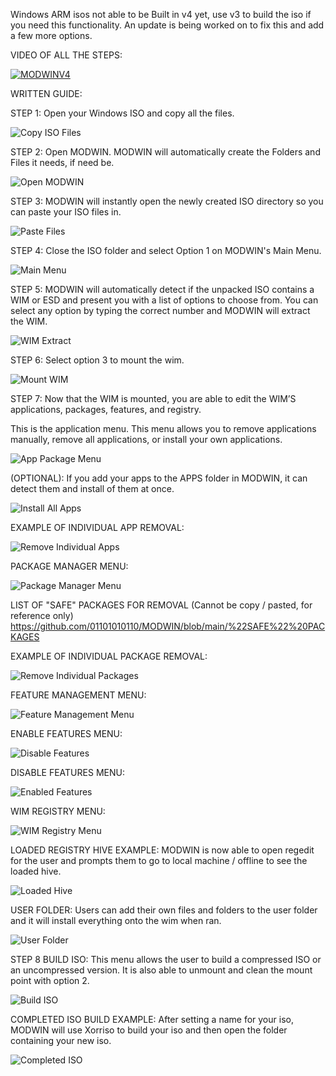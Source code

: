 Windows ARM isos not able to be Built in v4 yet, use v3 to build the iso if you need this functionality. An update is being worked on to fix this and add a few more options.

VIDEO OF ALL THE STEPS:

[![MODWINV4](http://img.youtube.com/vi/iPEAdEH6n50/0.jpg)](http://www.youtube.com/watch?v=iPEAdEH6n50 "MODWINV4")

WRITTEN GUIDE:

STEP 1: Open your Windows ISO and copy all the files.

![Copy ISO Files](https://github.com/01101010110/MODWIN/blob/main/PICTURE_INSTRUCTIONS/1%20-%20COPY%20ISO%20FILES.png?raw=true)

STEP 2: Open MODWIN. MODWIN will automatically create the Folders and Files it needs, if need be.

![Open MODWIN](https://github.com/01101010110/MODWIN/blob/main/PICTURE_INSTRUCTIONS/2%20-%20OPEN%20MODWIN.png?raw=true)

STEP 3: MODWIN will instantly open the newly created ISO directory so you can paste your ISO files in.

![Paste Files](https://github.com/01101010110/MODWIN/blob/main/PICTURE_INSTRUCTIONS/3%20-%20PASTE%20FILES.png?raw=true)

STEP 4: Close the ISO folder and select Option 1 on MODWIN's Main Menu.

![Main Menu](https://github.com/01101010110/MODWIN/blob/main/PICTURE_INSTRUCTIONS/4%20-%20MAIN%20MENU.png?raw=true)

STEP 5: MODWIN will automatically detect if the unpacked ISO contains a WIM or ESD and present you with a list of options to choose from. You can select any option by typing the correct number and MODWIN will extract the WIM.

![WIM Extract](https://github.com/01101010110/MODWIN/blob/main/PICTURE_INSTRUCTIONS/5-%20WIM%20EXTRACT.png?raw=true)

STEP 6: Select option 3 to mount the wim.

![Mount WIM](https://github.com/01101010110/MODWIN/blob/main/PICTURE_INSTRUCTIONS/6%20-%20MOUNT%20WIM.png?raw=true)

STEP 7: Now that the WIM is mounted, you are able to edit the WIM’S applications, packages, features, and registry.

This is the application menu. This menu allows you to remove applications manually, remove all applications, or install your own applications.

![App Package Menu](https://github.com/01101010110/MODWIN/blob/main/PICTURE_INSTRUCTIONS/7%20-%20APP%20PACKAGE%20MENU.png?raw=true)

(OPTIONAL): If you add your apps to the APPS folder in MODWIN, it can detect them and install of them at once.

![Install All Apps](https://github.com/01101010110/MODWIN/blob/main/PICTURE_INSTRUCTIONS/8%20-%20INSTALL%20ALL%20APPS.png?raw=true)

EXAMPLE OF INDIVIDUAL APP REMOVAL:

![Remove Individual Apps](https://github.com/01101010110/MODWIN/blob/main/PICTURE_INSTRUCTIONS/9%20-%20REMOVE%20INDIVIDUAL%20APPS.png?raw=true)

PACKAGE MANAGER MENU:

![Package Manager Menu](https://github.com/01101010110/MODWIN/blob/main/PICTURE_INSTRUCTIONS/10%20-%20PACKAGE%20MANAGER%20MENU.png?raw=true)

LIST OF "SAFE" PACKAGES FOR REMOVAL (Cannot be copy / pasted, for reference only)
https://github.com/01101010110/MODWIN/blob/main/%22SAFE%22%20PACKAGES

EXAMPLE OF INDIVIDUAL PACKAGE REMOVAL:

![Remove Individual Packages](https://github.com/01101010110/MODWIN/blob/main/PICTURE_INSTRUCTIONS/11%20-%20REMOVE%20INDIVIDUAL%20PACKAGES.png?raw=true)

FEATURE MANAGEMENT MENU:

![Feature Management Menu](https://github.com/01101010110/MODWIN/blob/main/PICTURE_INSTRUCTIONS/12%20-%20FEATURE%20MANAGEMENT%20MENU.png?raw=true)

ENABLE FEATURES MENU:

![Disable Features](https://github.com/01101010110/MODWIN/blob/main/PICTURE_INSTRUCTIONS/13%20-%20DISABLE%20FEATURES.png?raw=true)

DISABLE FEATURES MENU:

![Enabled Features](https://github.com/01101010110/MODWIN/blob/main/PICTURE_INSTRUCTIONS/14%20ENABLED%20FEATURES.png?raw=true)

WIM REGISTRY MENU:

![WIM Registry Menu](https://github.com/01101010110/MODWIN/blob/main/PICTURE_INSTRUCTIONS/15%20-%20WIM%20REGISTRY%20MENU.png?raw=true)

LOADED REGISTRY HIVE EXAMPLE: MODWIN is now able to open regedit for the user and prompts them to go to local machine / offline to see the loaded hive.

![Loaded Hive](https://github.com/01101010110/MODWIN/blob/main/PICTURE_INSTRUCTIONS/16%20-%20LOADED%20HIVE.png?raw=true)

USER FOLDER: Users can add their own files and folders to the user folder and it will install everything onto the wim when ran.

![User Folder](https://github.com/01101010110/MODWIN/blob/main/PICTURE_INSTRUCTIONS/17%20-%20USER%20FOLDER.png?raw=true)

STEP 8 BUILD ISO: This menu allows the user to build a compressed ISO or an uncompressed version. It is also able to unmount and clean the mount point with option 2.

![Build ISO](https://github.com/01101010110/MODWIN/blob/main/PICTURE_INSTRUCTIONS/18%20-%20BUILD%20ISO.png?raw=true)

COMPLETED ISO BUILD EXAMPLE: After setting a name for your iso, MODWIN will use Xorriso to build your iso and then open the folder containing your new iso.

![Completed ISO](https://github.com/01101010110/MODWIN/blob/main/PICTURE_INSTRUCTIONS/19%20-%20COMPLETED%20ISO.png?raw=true)

